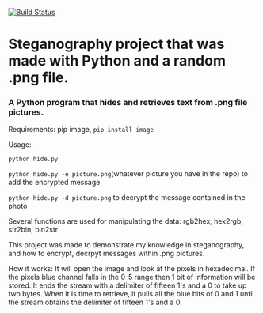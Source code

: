 [![Build Status](https://travis-ci.com/travis-ci/travis-web.svg?branch=master)](https://travis-ci.com/travis-ci/travis-web)

# Steganography project that was made with Python and a random .png file.
### A Python program that hides and retrieves text from .png file pictures.  

Requirements: 
pip
image, `pip install image`

Usage: 

`python hide.py`

`python hide.py -e picture.png`(whatever picture you have in the repo) to add the encrypted message

`python hide.py -d picture.png` to decrypt the message contained in the photo


Several functions are used for manipulating the data: rgb2hex, hex2rgb, str2bin, bin2str

This project was made to demonstrate my knowledge in steganography, and how to encrypt, decrpyt messages within .png pictures. 

How it works: 
It will open the image and look at the pixels in hexadecimal. If the pixels blue channel falls in the 0-5 range then 1 bit of information will be stored. It ends the stream with a delimiter of fifteen 1's and a 0 to take up two bytes. When it is time to retrieve, it pulls all the blue bits of 0 and 1 until the stream obtains the delimiter of fifteen 1's and a 0.  
